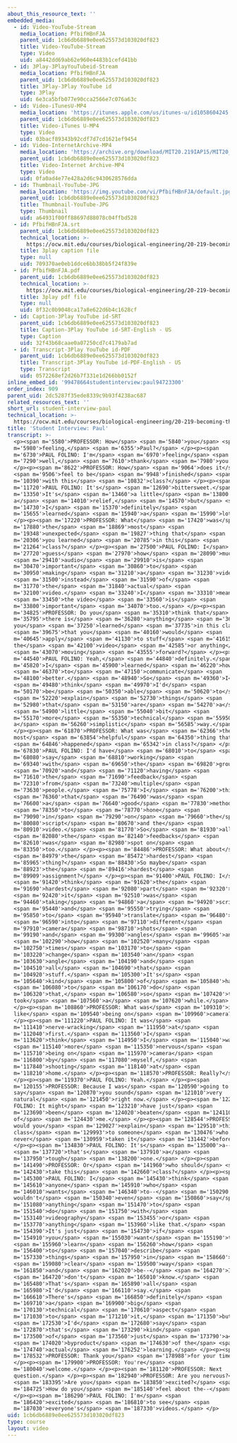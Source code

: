 ```yaml
---
about_this_resource_text: ''
embedded_media:
  - id: Video-YouTube-Stream
    media_location: PfbifHBnFJA
    parent_uid: 1cb6db6889e0ee625573d103020df823
    title: Video-YouTube-Stream
    type: Video
    uid: a8442dd69ab62e960e4483b1cefd41bb
  - id: 3Play-3PlayYouTubeid-Stream
    media_location: PfbifHBnFJA
    parent_uid: 1cb6db6889e0ee625573d103020df823
    title: 3Play-3Play YouTube id
    type: 3Play
    uid: 6e3ca5bfb077e90cca2566e7c076a63c
  - id: Video-iTunesU-MP4
    media_location: 'https://itunes.apple.com/us/itunes-u/id1058604245'
    parent_uid: 1cb6db6889e0ee625573d103020df823
    title: Video-iTunes U-MP4
    type: Video
    uid: 03bacf89343b92cdf7d7cd1621ef9454
  - id: Video-InternetArchive-MP4
    media_location: 'https://archive.org/download/MIT20.219IAP15/MIT20_219IAP15_D13P1_300k.mp4'
    parent_uid: 1cb6db6889e0ee625573d103020df823
    title: Video-Internet Archive-MP4
    type: Video
    uid: 0fa0ad4e77e428a2d6c9430628576dda
  - id: Thumbnail-YouTube-JPG
    media_location: 'https://img.youtube.com/vi/PfbifHBnFJA/default.jpg'
    parent_uid: 1cb6db6889e0ee625573d103020df823
    title: Thumbnail-YouTube-JPG
    type: Thumbnail
    uid: a64931f00ff88697d88078c04ffbd528
  - id: PfbifHBnFJA.srt
    parent_uid: 1cb6db6889e0ee625573d103020df823
    technical_location: >-
      https://ocw.mit.edu/courses/biological-engineering/20-219-becoming-the-next-bill-nye-writing-and-hosting-the-educational-show-january-iap-2015/day-13-screening-final-cuts/student-interview-paul/PfbifHBnFJA.srt
    title: 3play caption file
    type: null
    uid: 709370ae0eb1ddce6bb38bb5f24f839e
  - id: PfbifHBnFJA.pdf
    parent_uid: 1cb6db6889e0ee625573d103020df823
    technical_location: >-
      https://ocw.mit.edu/courses/biological-engineering/20-219-becoming-the-next-bill-nye-writing-and-hosting-the-educational-show-january-iap-2015/day-13-screening-final-cuts/student-interview-paul/PfbifHBnFJA.pdf
    title: 3play pdf file
    type: null
    uid: 8f32c0b9048ca17a8e622d6b4c1628cf
  - id: Caption-3Play YouTube id-SRT
    parent_uid: 1cb6db6889e0ee625573d103020df823
    title: Caption-3Play YouTube id-SRT-English - US
    type: Caption
    uid: 32f43b68caae0a07250cd7c4179ab7ad
  - id: Transcript-3Play YouTube id-PDF
    parent_uid: 1cb6db6889e0ee625573d103020df823
    title: Transcript-3Play YouTube id-PDF-English - US
    type: Transcript
    uid: 0572268ef2d26b7f331e1d266bb0152f
inline_embed_id: '99478664studentinterview:paul94723300'
order_index: 909
parent_uid: 2dc5287f35ede8339c9b93f4238ac687
related_resources_text: ''
short_url: student-interview-paul
technical_location: >-
  https://ocw.mit.edu/courses/biological-engineering/20-219-becoming-the-next-bill-nye-writing-and-hosting-the-educational-show-january-iap-2015/day-13-screening-final-cuts/student-interview-paul
title: 'Student Interview: Paul'
transcript: >-
  <p><span m='5580'>PROFESSOR: How</span> <span m='5840'>you</span> <span
  m='5980'>feeling,</span> <span m='6355'>Paul?</span> </p><p><span
  m='6730'>PAUL FOLINO: I'm</span> <span m='6970'>feeling</span> <span
  m='7290'>well,</span> <span m='7610'>thank</span> <span m='7980'>you.</span>
  </p><p><span m='8622'>PROFESSOR: How</span> <span m='9064'>does it</span>
  <span m='9506'>feel to be</span> <span m='9948'>finished</span> <span
  m='10390'>with this</span> <span m='10832'>class?</span> </p><p><span
  m='11720'>PAUL FOLINO: It's</span> <span m='12690'>bittersweet.</span> <span
  m='13350'>It's</span> <span m='13460'>a little</span> <span m='13800'>bit of
  a</span> <span m='14010'>relief,</span> <span m='14570'>but</span> <span
  m='14730'>I</span> <span m='15370'>definitely</span> <span
  m='15655'>learned</span> <span m='15940'>a</span> <span m='15990'>lot.</span>
  </p><p><span m='17220'>PROFESSOR: What</span> <span m='17420'>was</span> <span
  m='17880'>the</span> <span m='18869'>most</span> <span
  m='19348'>unexpected</span> <span m='19827'>thing that</span> <span
  m='20306'>you learned</span> <span m='20785'>in this</span> <span
  m='21264'>class?</span> </p><p><span m='27500'>PAUL FOLINO: I</span> <span
  m='27720'>guess</span> <span m='27970'>how</span> <span m='28090'>much</span>
  <span m='29410'>audio</span> <span m='29910'>is</span> <span
  m='30470'>important</span> <span m='30860'>to</span> <span
  m='30950'>making</span> <span m='31210'>a</span> <span m='31230'>video</span>
  <span m='31500'>instead</span> <span m='31590'>of</span> <span
  m='31770'>the</span> <span m='31840'>actual</span> <span
  m='32100'>video.</span> <span m='33240'>I</span> <span m='33310'>mean,</span>
  <span m='33450'>the video</span> <span m='33560'>is</span> <span
  m='33800'>important</span> <span m='34070'>too.</span> </p><p><span
  m='34825'>PROFESSOR: Do you</span> <span m='35310'>think that</span> <span
  m='35795'>there is</span> <span m='36280'>anything</span> <span m='36765'>that
  you</span> <span m='37250'>learned</span> <span m='37735'>in this class</span>
  <span m='39675'>that you</span> <span m='40160'>would</span> <span
  m='40645'>apply</span> <span m='41130'>to stuff</span> <span m='41615'>outside
  the</span> <span m='42100'>video</span> <span m='42585'>or anything</span>
  <span m='43070'>moving</span> <span m='43555'>forward?</span> </p><p><span
  m='44540'>PAUL FOLINO: Yeah,</span> <span m='44840'>definitely.</span> <span
  m='45820'>I</span> <span m='45900'>learned</span> <span m='46220'>how</span>
  <span m='46370'>to</span> <span m='47150'>communicate</span> <span
  m='48100'>better.</span> <span m='48940'>So</span> <span m='49360'>I</span>
  <span m='49480'>think</span> <span m='49970'>I'd</span> <span
  m='50170'>be</span> <span m='50350'>able</span> <span m='50620'>to</span>
  <span m='52220'>explain</span> <span m='52730'>things</span> <span
  m='52980'>that</span> <span m='53150'>are</span> <span m='54270'>a</span>
  <span m='54900'>little</span> <span m='55040'>bit</span> <span
  m='55170'>more</span> <span m='55350'>technical</span> <span m='55950'>in
  a</span> <span m='56260'>simplistic</span> <span m='56585'>way.</span>
  </p><p><span m='61870'>PROFESSOR: What was</span> <span m='62366'>the
  most</span> <span m='63854'>helpful</span> <span m='64350'>thing that</span>
  <span m='64846'>happened</span> <span m='65342'>in class?</span> </p><p><span
  m='67830'>PAUL FOLINO: I'd have</span> <span m='68010'>to</span> <span
  m='68080'>say</span> <span m='68810'>working</span> <span
  m='69340'>with</span> <span m='69650'>the</span> <span m='69820'>groups</span>
  <span m='70920'>and</span> <span m='71120'>having</span> <span
  m='71610'>the</span> <span m='71690'>feedback</span> <span
  m='72310'>from</span> <span m='73240'>multiple</span> <span
  m='73630'>people.</span> <span m='75778'>I</span> <span m='76200'>think</span>
  <span m='76360'>that</span> <span m='76490'>was</span> <span
  m='76600'>a</span> <span m='76640'>good</span> <span m='77830'>method</span>
  <span m='78350'>to</span> <span m='78770'>hone</span> <span
  m='79090'>in</span> <span m='79290'>on</span> <span m='79660'>the</span> <span
  m='80080'>script</span> <span m='80670'>and the</span> <span
  m='80910'>video.</span> <span m='81770'>So</span> <span m='81930'>all</span>
  <span m='82080'>the</span> <span m='82140'>feedbacks</span> <span
  m='82610'>was</span> <span m='82980'>spot on</span> <span
  m='83350'>too.</span> </p><p><span m='84486'>PROFESSOR: What about</span>
  <span m='84979'>the</span> <span m='85472'>hardest</span> <span
  m='85965'>thing?</span> <span m='88430'>So maybe</span> <span
  m='88923'>the</span> <span m='89416'>hardest</span> <span
  m='89909'>assignment?</span> </p><p><span m='91400'>PAUL FOLINO: I</span>
  <span m='91420'>think</span> <span m='91620'>the</span> <span
  m='91690'>hardest</span> <span m='92080'>part</span> <span m='92320'>of</span>
  <span m='92420'>it</span> <span m='92510'>was</span> <span
  m='94460'>taking</span> <span m='94860'>a</span> <span m='94920'>script</span>
  <span m='95440'>and</span> <span m='95550'>trying</span> <span
  m='95850'>to</span> <span m='95940'>translate</span> <span m='96480'>it</span>
  <span m='96590'>into</span> <span m='97110'>different</span> <span
  m='97910'>camera</span> <span m='98710'>shots</span> <span
  m='99190'>and</span> <span m='99300'>angles</span> <span m='99605'>and</span>
  <span m='102290'>how</span> <span m='102520'>many</span> <span
  m='102750'>times</span> <span m='103170'>to</span> <span
  m='103220'>change</span> <span m='103540'>an</span> <span
  m='103630'>angle</span> <span m='104190'>and</span> <span
  m='104510'>all</span> <span m='104690'>that</span> <span
  m='104920'>stuff.</span> <span m='105300'>It's</span> <span
  m='105640'>kind</span> <span m='105800'>of</span> <span m='105840'>hard</span>
  <span m='106080'>to</span> <span m='106170'>do</span> <span
  m='106320'>that,</span> <span m='106580'>so</span> <span m='107420'>that
  took</span> <span m='107560'>a</span> <span m='107620'>while.</span>
  </p><p><span m='108860'>PROFESSOR: What was</span> <span m='109310'>it
  like</span> <span m='109540'>being on</span> <span m='109960'>camera?</span>
  </p><p><span m='111220'>PAUL FOLINO: It was</span> <span
  m='111410'>nerve-wracking</span> <span m='111950'>at</span> <span
  m='112040'>first.</span> <span m='113560'>I</span> <span
  m='113620'>think</span> <span m='114950'>I</span> <span m='115040'>was</span>
  <span m='115140'>more</span> <span m='115350'>nervous</span> <span
  m='115710'>being on</span> <span m='115970'>camera</span> <span
  m='116800'>by</span> <span m='117080'>myself,</span> <span
  m='117840'>shooting</span> <span m='118140'>at</span> <span
  m='118210'>home.</span> </p><p><span m='118570'>PROFESSOR: Really?</span>
  </p><p><span m='119370'>PAUL FOLINO: Yeah.</span> </p><p><span
  m='120155'>PROFESSOR: Because I was</span> <span m='120590'>going to
  say</span> <span m='120870'>you sound</span> <span m='121010'>very
  natural</span> <span m='121450'>right now.</span> </p><p><span m='122770'>PAUL
  FOLINO: It might</span> <span m='123210'>have just</span> <span
  m='123690'>been</span> <span m='124020'>beaten</span> <span m='124110'>out
  of</span> <span m='124430'>me.</span> </p><p><span m='128544'>PROFESSOR: How
  would you</span> <span m='129027'>explain</span> <span m='129510'>this
  class</span> <span m='129993'>to someone</span> <span m='130476'>who's
  never</span> <span m='130959'>taken it</span> <span m='131442'>before?</span>
  </p><p><span m='134830'>PAUL FOLINO: It's</span> <span m='135000'>a--</span>
  <span m='137720'>that's</span> <span m='137910'>a</span> <span
  m='137950'>tough</span> <span m='138200'>one.</span> </p><p><span
  m='141490'>PROFESSOR: Or</span> <span m='141960'>who should</span> <span
  m='142430'>take this</span> <span m='142660'>class?</span> </p><p><span
  m='145300'>PAUL FOLINO: I</span> <span m='145430'>think</span> <span
  m='145610'>anyone</span> <span m='145910'>who</span> <span
  m='146010'>wants</span> <span m='146340'>to--</span> <span m='150290'>I
  wouldn't</span> <span m='150340'>even</span> <span m='150860'>say</span> <span
  m='151080'>anything</span> <span m='151470'>to</span> <span
  m='151540'>do</span> <span m='151750'>with</span> <span
  m='153140'>videography</span> <span m='153455'>or</span> <span
  m='153770'>anything</span> <span m='153960'>like that.</span> <span
  m='154390'>It's just</span> <span m='154730'>if</span> <span
  m='154910'>you</span> <span m='155030'>want</span> <span m='155190'>to</span>
  <span m='155960'>learn</span> <span m='156260'>how</span> <span
  m='156400'>to</span> <span m='157040'>describe</span> <span
  m='157330'>things</span> <span m='157950'>in</span> <span m='158660'>a</span>
  <span m='159080'>clear</span> <span m='159500'>way</span> <span
  m='161850'>and</span> <span m='162020'>be--</span> <span m='164270'>I</span>
  <span m='164720'>don't</span> <span m='165010'>know.</span> <span
  m='165480'>That's</span> <span m='165890'>all</span> <span
  m='165980'>I'd</span> <span m='166110'>say.</span> <span
  m='166610'>There's</span> <span m='166850'>definitely</span> <span
  m='169710'>a</span> <span m='169900'>big</span> <span
  m='170130'>technical</span> <span m='170610'>aspect</span> <span
  m='171030'>to</span> <span m='171210'>it,</span> <span m='171350'>but</span>
  <span m='172530'>I'd</span> <span m='172680'>say</span> <span
  m='172870'>that's</span> <span m='173290'>kind</span> <span
  m='173500'>of</span> <span m='173560'>just</span> <span m='173790'>a</span>
  <span m='174020'>byproduct</span> <span m='174630'>of the</span> <span
  m='174740'>actual</span> <span m='176252'>learning.</span> </p><p><span
  m='178532'>PROFESSOR: Thank you</span> <span m='178988'>for your time.</span>
  </p><p><span m='179900'>PROFESSOR: You're</span> <span
  m='180040'>welcome.</span> </p><p><span m='181120'>PROFESSOR: Next
  question.</span> </p><p><span m='182940'>PROFESSOR: Are you nervous?</span>
  <span m='183395'>Are you</span> <span m='183850'>excited?</span> <span
  m='184725'>How do you</span> <span m='185140'>feel about the--</span>
  </p><p><span m='186290'>PAUL FOLINO: I'm</span> <span
  m='186420'>excited</span> <span m='186810'>to see</span> <span
  m='187030'>everyone's</span> <span m='187330'>videos.</span> </p>
uid: 1cb6db6889e0ee625573d103020df823
type: course
layout: video
---
```

